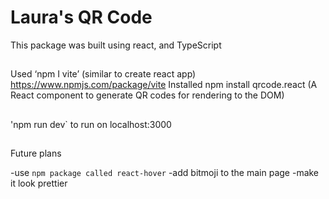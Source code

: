 # Laura's QR Code

This package was built using react, and TypeScript

##

Used ‘npm I vite’ (similar to create react app)
https://www.npmjs.com/package/vite
Installed npm install qrcode.react
(A React component to generate QR codes for rendering to the DOM)

##

'npm run dev` to run on localhost:3000

##

Future plans

-use `npm package called react-hover`
-add bitmoji to the main page
-make it look prettier
